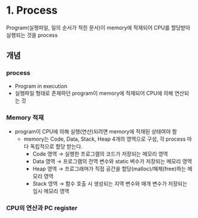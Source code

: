 # 1. Process

Program(실행파일, 일의 순서가 적힌 문서)이 memory에 적재되어 CPU를 할당받아 실행되는 것을 process

## 개념

### process

- Program in execution
- 실행파일 형태로 존재하던 program이 memory에 적재되어 CPU에 의해 연산되는 것

### Memory 적재

- program이 CPU에 의해 실행(연산)되려면 memory에 적재된 상태여야 함
    - memory는 Code, Data, Stack, Heap 4개의 영역으로 구성, 각 process 마다 독립적으로 할당 받는다.
        - Code 영역 → 실행한 프로그램의 코드가 저장되는 메모리 영역
        - Data 영역 → 프로그램의 전역 변수와 static 벼수가 저장되는 메모리 영역
        - Heap 영역 → 프로그래머가 직접 공간을 할당(malloc)/해제(free)하는 메모리 영역
        - Stack 영역 → 함수 호출 시 생성되는 지역 변수와 매개 변수가 저장되는 임시 메모리 영역

### CPU의 연산과 PC register
